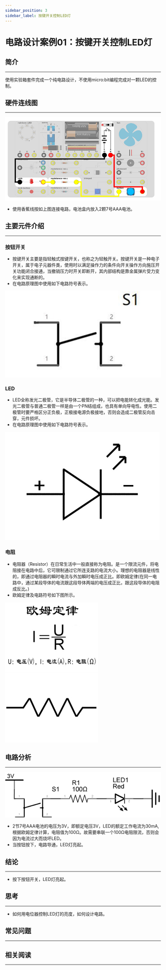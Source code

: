 ```yaml
---
sidebar_position: 3
sidebar_label: 按键开关控制LED灯
---
```


# 电路设计案例01：按键开关控制LED灯

## 简介 ##
---
使用实验箱套件完成一个纯电路设计，不使用micro:bit编程完成对一颗LED的控制。

## 硬件连线图 ##
---

![](./images/yz5xnRg.png)

- 使用香蕉线按如上图连接电路，电池盒内放入2颗7号AAA电池。

## 主要元件介绍 ##
---
### 按钮开关 ###
- 按键开关主要是指轻触式按键开关，也称之为轻触开关。按键开关是一种电子开关，属于电子元器件类，使用时以满足操作力的条件向开关操作方向施压开关功能闭合接通，当撤销压力时开关即断开，其内部结构是靠金属弹片受力变化来实现通断的。
- 在电路原理图中使用如下电路符号表示。

![](./images/a7hZ4QV.jpg)


### LED ###

- LED全称发光二极管，它是半导体二极管的一种，可以把电能转化成光能。发光二极管与普通二极管一样是由一个PN结组成，也具有单向导电性。使用二极管时要严格区分正负极，正极接电源负极接地，否则会造成二极管反向击穿，元件损坏。
- 在电路原理图中使用如下电路符号表示。

![](./images/X7Q3maG.jpg)

### 电阻 ###

- 电阻器（Resistor）在日常生活中一般直接称为电阻。是一个限流元件，将电阻接在电路中后，它可限制通过它所连支路的电流大小。理想的电阻器是线性的，即通过电阻器的瞬时电流与外加瞬时电压成正比。即欧姆定律(在同一电路中，通过某段导体的电流跟这段导体两端的电压成正比，跟这段导体的电阻成反比。)
- 欧姆定律及电路符号如下图所示。

![](./images/qi7NN1q.jpg)![](./images/4deyNTp.jpg)

## 电路分析 ##
---

![](./images/QjQIE0O.png)

- 2节7号AAA电池的电压为3V，即额定电压3V，LED的额定工作电流为30mA,根据欧姆定律计算，电阻值为100Ω。故需要串联一个100Ω电阻限流，否则会因为电流过大而烧坏LED。
- 当按钮按下，电路导通，LED灯亮起。


## 结论
---

- 按下按钮开关，LED灯亮起。

## 思考
---

- 如何用电位器控制LED灯的亮度，如何设计电路。

## 常见问题
---

## 相关阅读
---
